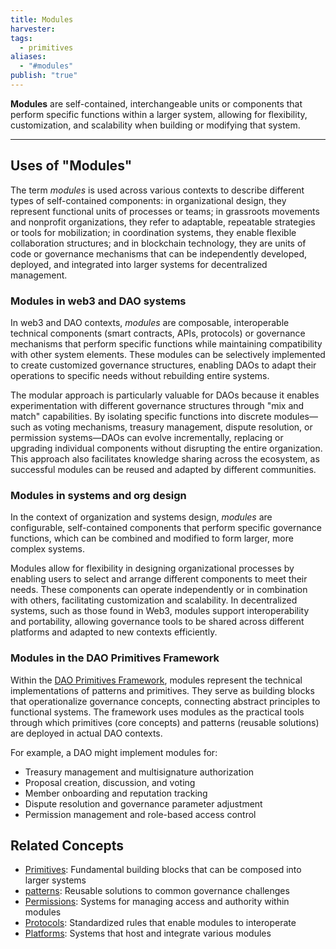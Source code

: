 ```yaml
---
title: Modules
harvester: 
tags:
  - primitives
aliases:
  - "#modules"
publish: "true"
---
```


**Modules** are self-contained, interchangeable units or components that perform specific functions within a larger system, allowing for flexibility, customization, and scalability when building or modifying that system.

---

## Uses of "Modules"

The term *modules* is used across various contexts to describe different types of self-contained components: in organizational design, they represent functional units of processes or teams; in grassroots movements and nonprofit organizations, they refer to adaptable, repeatable strategies or tools for mobilization; in coordination systems, they enable flexible collaboration structures; and in blockchain technology, they are units of code or governance mechanisms that can be independently developed, deployed, and integrated into larger systems for decentralized management.

### Modules in web3 and DAO systems

In web3 and DAO contexts, *modules* are composable, interoperable technical components (smart contracts, APIs, protocols) or governance mechanisms that perform specific functions while maintaining compatibility with other system elements. These modules can be selectively implemented to create customized governance structures, enabling DAOs to adapt their operations to specific needs without rebuilding entire systems.

The modular approach is particularly valuable for DAOs because it enables experimentation with different governance structures through "mix and match" capabilities. By isolating specific functions into discrete modules—such as voting mechanisms, treasury management, dispute resolution, or permission systems—DAOs can evolve incrementally, replacing or upgrading individual components without disrupting the entire organization. This approach also facilitates knowledge sharing across the ecosystem, as successful modules can be reused and adapted by different communities.

### Modules in systems and org design

In the context of organization and systems design, *modules* are configurable, self-contained components that perform specific governance functions, which can be combined and modified to form larger, more complex systems.

Modules allow for flexibility in designing organizational processes by enabling users to select and arrange different components to meet their needs. These components can operate independently or in combination with others, facilitating customization and scalability. In decentralized systems, such as those found in Web3, modules support interoperability and portability, allowing governance tools to be shared across different platforms and adapted to new contexts efficiently.

### Modules in the DAO Primitives Framework

Within the [DAO Primitives Framework](/tags/primitives.md), modules represent the technical implementations of patterns and primitives. They serve as building blocks that operationalize governance concepts, connecting abstract principles to functional systems. The framework uses modules as the practical tools through which primitives (core concepts) and patterns (reusable solutions) are deployed in actual DAO contexts.

For example, a DAO might implement modules for:
- Treasury management and multisignature authorization
- Proposal creation, discussion, and voting
- Member onboarding and reputation tracking
- Dispute resolution and governance parameter adjustment
- Permission management and role-based access control

## Related Concepts

- [Primitives](/tags/primitives.md): Fundamental building blocks that can be composed into larger systems
- [patterns](/tags/patterns.md): Reusable solutions to common governance challenges
- [Permissions](/tags/permissions.md): Systems for managing access and authority within modules
- [Protocols](/tags/protocols.md): Standardized rules that enable modules to interoperate
- [Platforms](/tags/platforms.md): Systems that host and integrate various modules